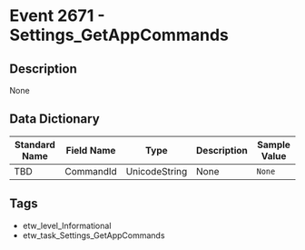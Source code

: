 # Event 2671 - Settings_GetAppCommands

## Description
None

## Data Dictionary
|Standard Name|Field Name|Type|Description|Sample Value|
|---|---|---|---|---|
|TBD|CommandId|UnicodeString|None|`None`|

## Tags
* etw_level_Informational
* etw_task_Settings_GetAppCommands